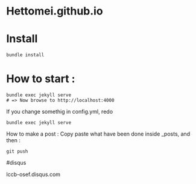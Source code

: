 Hettomei.github.io
==================

# Install

```
bundle install
```

# How to start :

```
bundle exec jekyll serve
# => Now browse to http://localhost:4000
```

If you change somethig in config.yml, redo
```
bundle exec jekyll serve
```


How to make a post :
Copy paste what have been done inside _posts, and then :

```
git push
```

#disqus

lccb-osef.disqus.com
